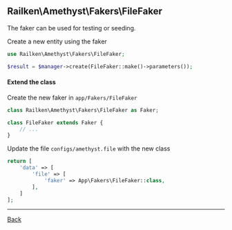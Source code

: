 ## Railken\Amethyst\Fakers\FileFaker

The faker can be used for testing or seeding.

Create a new entity using the faker

```php
use Railken\Amethyst\Fakers\FileFaker;

$result = $manager->create(FileFaker::make()->parameters());
```

#### Extend the class

Create the new faker in `app/Fakers/FileFaker`
```php
class Railken\Amethyst\Fakers\FileFaker as Faker;

class FileFaker extends Faker {
	// ...
}
```
Update the file `configs/amethyst.file` with the new class
```php
return [
    'data' => [
        'file' => [
            'faker' => App\Fakers\FileFaker::class,
        ],
    ]
];
```


---
[Back](index.md)